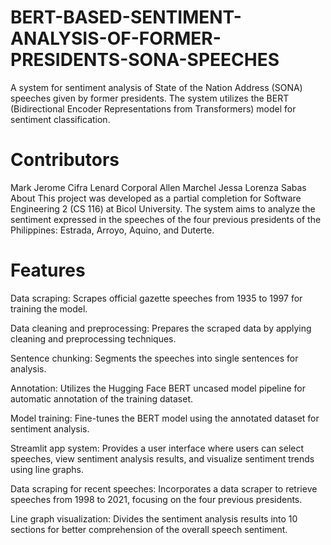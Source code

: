 # BERT-BASED-SENTIMENT-ANALYSIS-OF-FORMER-PRESIDENTS-SONA-SPEECHES

A system for sentiment analysis of State of the Nation Address (SONA) speeches given by former presidents. The system utilizes the BERT (Bidirectional Encoder Representations from Transformers) model for sentiment classification.

# Contributors
Mark Jerome Cifra
Lenard Corporal
Allen Marchel
Jessa Lorenza Sabas
About
This project was developed as a partial completion for Software Engineering 2 (CS 116) at Bicol University. The system aims to analyze the sentiment expressed in the speeches of the four previous presidents of the Philippines: Estrada, Arroyo, Aquino, and Duterte.

# Features
Data scraping: Scrapes official gazette speeches from 1935 to 1997 for training the model.

Data cleaning and preprocessing: Prepares the scraped data by applying cleaning and preprocessing techniques.

Sentence chunking: Segments the speeches into single sentences for analysis.

Annotation: Utilizes the Hugging Face BERT uncased model pipeline for automatic annotation of the training dataset.

Model training: Fine-tunes the BERT model using the annotated dataset for sentiment analysis.

Streamlit app system: Provides a user interface where users can select speeches, view sentiment analysis results, and visualize sentiment trends using line graphs.

Data scraping for recent speeches: Incorporates a data scraper to retrieve speeches from 1998 to 2021, focusing on the four previous presidents.

Line graph visualization: Divides the sentiment analysis results into 10 sections for better comprehension of the overall speech sentiment.
